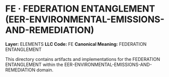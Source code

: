 # FE · FEDERATION ENTANGLEMENT (EER-ENVIRONMENTAL-EMISSIONS-AND-REMEDIATION)

**Layer:** ELEMENTS
**LLC Code:** FE
**Canonical Meaning:** FEDERATION ENTANGLEMENT

This directory contains artifacts and implementations for the FEDERATION ENTANGLEMENT within the EER-ENVIRONMENTAL-EMISSIONS-AND-REMEDIATION domain.
